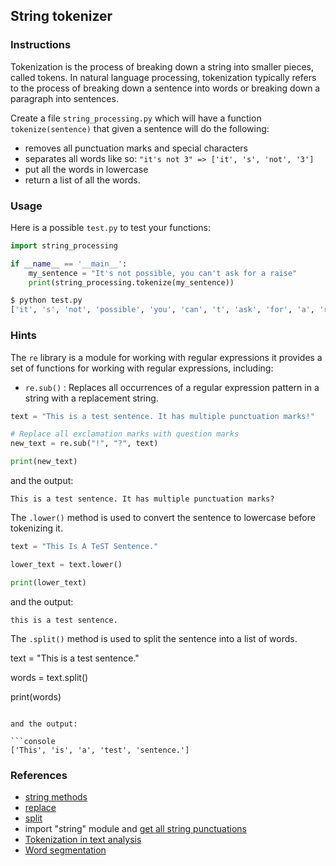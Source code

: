 ## String tokenizer

### Instructions

Tokenization is the process of breaking down a string into smaller pieces, called tokens. In natural language processing, tokenization typically refers to the process of breaking down a sentence into words or breaking down a paragraph into sentences.

Create a file `string_processing.py` which will have a function `tokenize(sentence)` that given a sentence will do the following:

- removes all punctuation marks and special characters
- separates all words like so: `"it's not 3" => ['it', 's', 'not', '3']`
- put all the words in lowercase
- return a list of all the words.

### Usage

Here is a possible `test.py` to test your functions:

```python
import string_processing

if __name__ == '__main__':
    my_sentence = "It's not possible, you can't ask for a raise"
    print(string_processing.tokenize(my_sentence))
```

```bash
$ python test.py
['it', 's', 'not', 'possible', 'you', 'can', 't', 'ask', 'for', 'a', 'raise']
```

### Hints

The `re` library is a module for working with regular expressions it provides a set of functions for working with regular expressions, including:

- `re.sub()` : Replaces all occurrences of a regular expression pattern in a string with a replacement string.

```python
text = "This is a test sentence. It has multiple punctuation marks!"

# Replace all exclamation marks with question marks
new_text = re.sub("!", "?", text)

print(new_text)
```

and the output:

```console
This is a test sentence. It has multiple punctuation marks?
```

The `.lower()` method is used to convert the sentence to lowercase before tokenizing it.

```python
text = "This Is A TeST Sentence."

lower_text = text.lower()

print(lower_text)
```

and the output:

```console
this is a test sentence.
```

The `.split()` method is used to split the sentence into a list of words.

text = "This is a test sentence."

words = text.split()

print(words)

````

and the output:

```console
['This', 'is', 'a', 'test', 'sentence.']
````

### References

- [string methods](https://www.w3schools.com/python/python_ref_string.asp)
- [replace](https://www.w3schools.com/python/ref_string_replace.asp)
- [split](https://www.w3schools.com/python/ref_string_split.asp)
- import "string" module and [get all string punctuations](https://docs.python.org/3/library/string.html#string.punctuation)
- [Tokenization in text analysis](https://en.wikipedia.org/wiki/Lexical_analysis#Tokenization)
- [Word segmentation](https://en.wikipedia.org/wiki/Text_segmentation#Word_segmentation)
